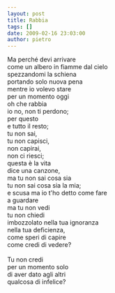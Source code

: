 ```yaml
---
layout: post
title: Rabbia
tags: []
date: 2009-02-16 23:03:00
author: pietro
---
```

Ma perché devi arrivare<br/>come un albero in fiamme dal cielo<br/>spezzandomi la schiena<br/>portando solo nuova pena<br/>mentre io volevo stare<br/>per un momento oggi<br/>oh che rabbia<br/>io no, non ti perdono;<br/>per questo<br/>e tutto il resto;<br/>tu non sai,<br/>tu non capisci,<br/>non capirai,<br/>non ci riesci;<br/>questa è la vita<br/>dice una canzone,<br/>ma tu non sai cosa sia<br/>tu non sai cosa sia la mia;<br/>e scusa ma io t'ho detto come fare<br/>a guardare<br/>ma tu non vedi<br/>tu non chiedi<br/>imbozzolato nella tua ignoranza<br/>nella tua deficienza,<br/>come speri di capire<br/>come credi di vedere?<br/><br/>Tu non credi<br/>per un momento solo<br/>di aver dato agli altri<br/>qualcosa di infelice?
